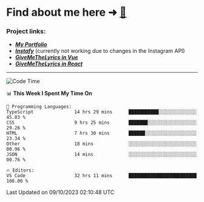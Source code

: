 # Find about me here ➜ [🧑](https://pauabella.dev)

### Project links:
- ***[My Portfolio](https://pauabella.dev)***
- ***[Instafy](https://instafy.me)*** (currently not working due to changes in the Instagram API)
- ***[GiveMeTheLyrics in Vue](https://lyrics.pauabella.dev)***
- ***[GiveMeTheLyrics in React](https://pauabella.dev/GiveMeTheLyrics)***

---
<!--START_SECTION:waka-->
![Code Time](http://img.shields.io/badge/Code%20Time-2%2C539%20hrs%2048%20mins-blue)

📊 **This Week I Spent My Time On** 

```text
💬 Programming Languages: 
TypeScript               14 hrs 29 mins      ███████████░░░░░░░░░░░░░░   45.03 % 
CSS                      9 hrs 25 mins       ███████░░░░░░░░░░░░░░░░░░   29.26 % 
HTML                     7 hrs 30 mins       ██████░░░░░░░░░░░░░░░░░░░   23.34 % 
Other                    18 mins             ░░░░░░░░░░░░░░░░░░░░░░░░░   00.96 % 
JSON                     14 mins             ░░░░░░░░░░░░░░░░░░░░░░░░░   00.76 % 

🔥 Editors: 
VS Code                  32 hrs 11 mins      █████████████████████████   100.00 % 
```


 Last Updated on 09/10/2023 02:10:48 UTC
<!--END_SECTION:waka-->
